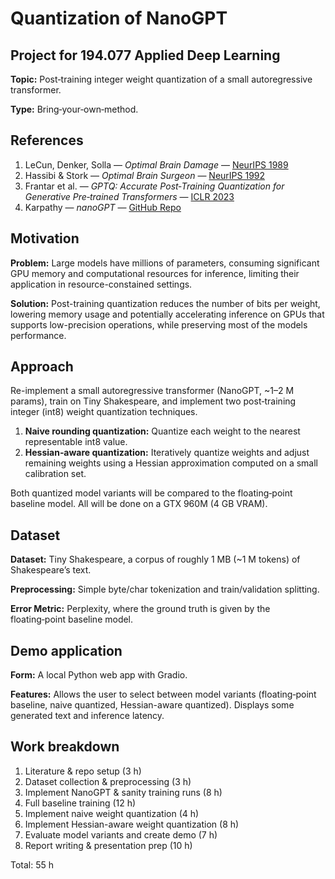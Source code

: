 # Quantization of NanoGPT

## Project for 194.077 Applied Deep Learning 

**Topic:** Post‑training integer weight quantization of a small autoregressive transformer.

**Type:** Bring‑your‑own‑method.

## References

1. LeCun, Denker, Solla — *Optimal Brain Damage* — [NeurIPS 1989](https://papers.neurips.cc/paper_files/paper/1989/hash/6c9882bbac1c7093bd25041881277658-Abstract.html)
2. Hassibi & Stork — *Optimal Brain Surgeon* — [NeurIPS 1992](https://papers.neurips.cc/paper_files/paper/1992/hash/303ed4c69846ab36c2904d3ba8573050-Abstract.html)
3. Frantar et al. — *GPTQ: Accurate Post‑Training Quantization for Generative Pre‑trained Transformers* — [ICLR 2023](https://openreview.net/forum?id=tcbBPnfwxS)
3. Karpathy — *nanoGPT* — [GitHub Repo](https://github.com/karpathy/nanoGPT)

## Motivation

**Problem:** Large models have millions of parameters, consuming significant GPU memory and computational resources for inference, limiting their application in resource-constained settings.

**Solution:** Post-training quantization reduces the number of bits per weight, lowering memory usage and potentially accelerating inference on GPUs that supports low-precision operations, while preserving most of the models performance.

## Approach

Re-implement a small autoregressive transformer (NanoGPT, ~1–2 M params), train on Tiny Shakespeare, and implement two post‑training integer (int8) weight quantization techniques.

1. **Naive rounding quantization:** Quantize each weight to the nearest representable int8 value.
2. **Hessian‑aware quantization:** Iteratively quantize weights and adjust remaining weights using a Hessian approximation computed on a small calibration set.

Both quantized model variants will be compared to the floating‑point baseline model. All will be done on a GTX 960M (4 GB VRAM).

## Dataset

**Dataset:** Tiny Shakespeare, a corpus of roughly 1 MB (~1 M tokens) of Shakespeare’s text.

**Preprocessing:** Simple byte/char tokenization and train/validation splitting.

**Error Metric:** Perplexity, where the ground truth is given by the floating‑point baseline model.

## Demo application

**Form:** A local Python web app with Gradio.

**Features:** Allows the user to select between model variants (floating‑point baseline, naive quantized, Hessian-aware quantized). Displays some generated text and inference latency.

## Work breakdown

1. Literature & repo setup (3 h)
2. Dataset collection & preprocessing (3 h)
3. Implement NanoGPT & sanity training runs (8 h)
4. Full baseline training (12 h)
5. Implement naive weight quantization (4 h)
6. Implement Hessian-aware weight quantization (8 h)
7. Evaluate model variants and create demo (7 h)
8. Report writing & presentation prep (10 h)

Total: 55 h
